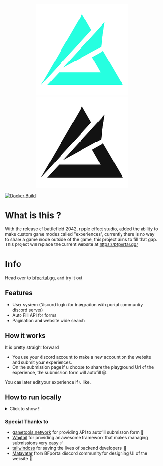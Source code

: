 <p align="center">
  <img width="300" src="https://raw.githubusercontent.com/battlefield-portal-community/Image-CDN/main/bf_portal_logo_bc.png#gh-dark-mode-only">
  <img width="300" src="https://raw.githubusercontent.com/battlefield-portal-community/Image-CDN/main/bf_portal_logo_noir.png#gh-light-mode-only">
  </p>

 [![Docker Build](https://github.com/battlefield-portal-community/bfportal.gg/actions/workflows/main.yml/badge.svg?branch=main)](https://github.com/battlefield-portal-community/bfportal.gg/actions/workflows/main.yml)
# What is this ?

With the release of battlefield 2042, ripple effect studio, added the ability to make custom game modes called "experiences", currently there is no way to share a game mode outside of the game, this project aims to fill that gap.  
This project will replace the current website at https://bfportal.gg/

# Info
Head over to [bfportal.gg](https://bfportal.gg/), and try it out

## Features
- User system (Discord login for integration with portal community discord server)
- Auto Fill API for forms
- Pagination and website wide search

## How it works
It is pretty straight forward  

- You use your discord account to make a new account on the website and submit your experiences.  
- On the submission page if u choose to share the playground Url of the experience, the submission form will autofill 😃.  

You can later edit your experience if u like.

## How to run locally  
<details>

  <summary>
    Click to show !!!
  </summary>

- create and activate a venv
- install dependencies `python -m pip install -r requirements.txt`
- copy the [.env.template](bfportal/.env.template) file and rename it to .env
- fill the appropriate data in .env file
- run `python manage.py migrate`
- run `python manage.py ensure_superuser --username bfportal --email superuser@bfportal.com --password <password>`
- run `python manage.py ensure_initialization`
- run server with `python manage.py runserver`
- login via discord to create a new user
- run command `python manage.py fake --generate 50` to create a few fake pages
- reload admin now u should and a data to explore

</details>


 ### Special Thanks to
  - [gametools.network](https://gametools.network/) for providing API to autofill submisson form 🥰
  - [Wagtail](https://github.com/wagtail/wagtail) for providing an awesome framework that makes managing submissions very easy ✅
  - [tailwindcss](https://github.com/tailwindlabs/tailwindcss) for saving the lives of  backend developers. 🙏
  - [Matavatar](https://discord.com/users/236802771381125120) from BFportal discord community for designing UI of the website 🤝
